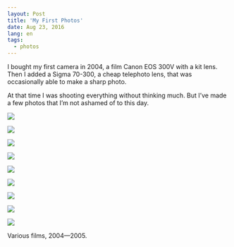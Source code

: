 ```yaml
---
layout: Post
title: 'My First Photos'
date: Aug 23, 2016
lang: en
tags:
  - photos
---
```


I bought my first camera in 2004, a film Canon EOS 300V with a kit lens. Then I added a Sigma 70-300, a cheap telephoto lens, that was occasionally able to make a sharp photo.

At that time I was shooting everything without thinking much. But I’ve made a few photos that I’m not ashamed of to this day.

![](photo://F0086-0034)

<!--more-->

![](photo://F0026-0005)

![](photo://F0041-0006)

![](photo://F0044-0012)

![](photo://F0067-0003)

![](photo://F0083-0005)

![](photo://F0094-0035)

![](photo://F0095-0008)

![](photo://F0097-0002)

Various films, 2004—2005.
